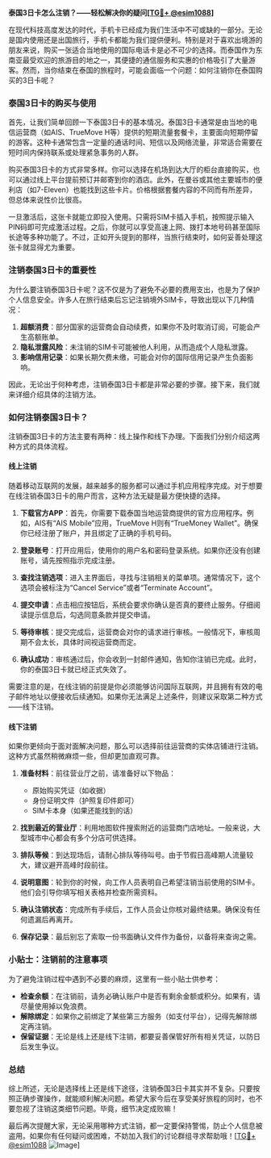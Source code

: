 **泰国3日卡怎么注销？——轻松解决你的疑问[[TG💪+ @esim1088](https://t.me/s/esim1088)]**

在现代科技高度发达的时代，手机卡已经成为我们生活中不可或缺的一部分。无论是国内使用还是出国旅行，手机卡都能为我们提供便利。特别是对于喜欢出境游的朋友来说，购买一张适合当地使用的国际电话卡是必不可少的选择。而泰国作为东南亚最受欢迎的旅游目的地之一，其便捷的通信服务和实惠的价格吸引了大量游客。然而，当你结束在泰国的旅程时，可能会面临一个问题：如何注销你在泰国购买的3日卡呢？

### 泰国3日卡的购买与使用

首先，让我们简单回顾一下泰国3日卡的基本情况。泰国3日卡通常是由当地的电信运营商（如AIS、TrueMove H等）提供的短期流量套餐卡，主要面向短期停留的游客。这种卡通常包含一定量的通话时间、短信以及网络流量，非常适合需要在短时间内保持联系或处理紧急事务的人群。

购买泰国3日卡的方式非常多样。你可以选择在机场到达大厅的柜台直接购买，也可以通过线上平台提前预订并邮寄到你的酒店。此外，在曼谷或其他主要城市的便利店（如7-Eleven）也能找到这些卡片。价格根据套餐内容的不同而有所差异，但总体来说性价比很高。

一旦激活后，这张卡就能立即投入使用。只需将SIM卡插入手机，按照提示输入PIN码即可完成激活过程。之后，你就可以享受高速上网、拨打本地号码甚至国际长途等多种功能了。不过，正如开头提到的那样，当旅行结束时，如何妥善处理这张卡就显得尤为重要。

### 注销泰国3日卡的重要性

为什么要注销泰国3日卡呢？这不仅是为了避免不必要的费用支出，也是为了保护个人信息安全。许多人在旅行结束后忘记注销境外SIM卡，导致出现以下几种情况：

1. **超额消费**：部分国家的运营商会自动续费，如果你不及时取消订阅，可能会产生高额账单。
2. **隐私泄露风险**：未注销的SIM卡可能被他人利用，从而造成个人隐私泄露。
3. **影响信用记录**：如果长期欠费未缴，可能会对你的国际信用记录产生负面影响。

因此，无论出于何种考虑，注销泰国3日卡都是非常必要的步骤。接下来，我们就来详细介绍具体的注销方法。

### 如何注销泰国3日卡？

注销泰国3日卡的方法主要有两种：线上操作和线下办理。下面我们分别介绍这两种方式的具体流程。

#### 线上注销

随着移动互联网的发展，越来越多的服务都可以通过手机应用程序完成。对于想要在线注销泰国3日卡的用户而言，这种方法无疑是最方便快捷的选择。

1. **下载官方APP**：首先，你需要下载泰国当地运营商提供的官方应用程序。例如，AIS有“AIS Mobile”应用，TrueMove H则有“TrueMoney Wallet”。确保你已经注册了账户，并且绑定了正确的手机号码。

2. **登录账号**：打开应用后，使用你的用户名和密码登录系统。如果你还没有创建账号，请先按照指示完成注册。

3. **查找注销选项**：进入主界面后，寻找与注销相关的菜单项。通常情况下，这个选项会被标注为“Cancel Service”或者“Terminate Account”。

4. **提交申请**：点击相应按钮后，系统会要求你确认是否真的要终止服务。仔细阅读提示信息后，勾选同意条款并提交申请。

5. **等待审核**：提交完成后，运营商会对你的请求进行审核。一般情况下，审核周期不会太长，具体时间视运营商而定。

6. **确认成功**：审核通过后，你会收到一封邮件通知，告知你注销已完成。此时，你的泰国3日卡就已经正式失效了。

需要注意的是，在线注销的前提是你必须能够访问国际互联网，并且拥有有效的电子邮件地址以便接收后续通知。如果你无法满足上述条件，则建议采取第二种方式——线下注销。

#### 线下注销

如果你更倾向于面对面解决问题，那么可以选择前往运营商的实体店铺进行注销。这种方式虽然稍微麻烦一些，但却更加直观可靠。

1. **准备材料**：前往营业厅之前，请准备好以下物品：
   - 原始购买凭证（如收据）
   - 身份证明文件（护照复印件即可）
   - SIM卡本身（如果还能找到的话）

2. **找到最近的营业厅**：利用地图软件搜索附近的运营商门店地址。一般来说，大型城市中心都会有多个分店可供选择。

3. **排队等候**：到达现场后，请耐心排队等待叫号。由于节假日高峰期人流量较大，建议避开高峰时段前往。

4. **说明意图**：轮到你的时候，向工作人员表明自己希望注销当前使用的SIM卡。他们会引导你填写相关表格并检查所需资料。

5. **确认注销状态**：完成所有手续后，工作人员会让你核对最终结果。确保没有任何遗漏后再离开。

6. **保存记录**：最后别忘了索取一份书面确认文件作为备份，以备将来查询之需。

### 小贴士：注销前的注意事项

为了避免注销过程中遇到不必要的麻烦，这里有一些小贴士供参考：

- **检查余额**：在注销前，请务必确认账户中是否有剩余金额或积分。如果有，请尽量使用掉以免浪费。
- **解除绑定**：如果你之前绑定了某些第三方服务（如支付平台），记得先解除绑定再注销。
- **保留证据**：无论是线上还是线下注销，都要妥善保管好所有相关凭证，以防日后发生争议。

### 总结

综上所述，无论是选择线上还是线下途径，注销泰国3日卡其实并不复杂。只要按照正确步骤操作，就能顺利解决问题。希望大家今后在享受美好旅程的同时，也不要忽视了注销这类细节问题。毕竟，细节决定成败嘛！

最后再次提醒大家，无论采用哪种方式注销，都一定要保持警惕，防止个人信息被盗用。如果你有任何疑问或困难，不妨加入我们的讨论群组寻求帮助哦！[[TG💪+ @esim1088](https://t.me/s/esim1088) ![Image](https://i.postimg.cc/4NQfJmqS/Snipaste-2025-05-13-00-14-12.png)]